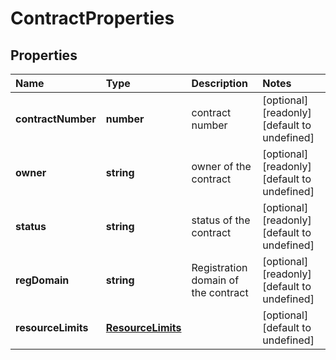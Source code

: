 # ContractProperties

## Properties

| Name | Type | Description | Notes |
| :--- | :--- | :--- | :--- |
| **contractNumber** | **number** | contract number | \[optional\] \[readonly\] \[default to undefined\] |
| **owner** | **string** | owner of the contract | \[optional\] \[readonly\] \[default to undefined\] |
| **status** | **string** | status of the contract | \[optional\] \[readonly\] \[default to undefined\] |
| **regDomain** | **string** | Registration domain of the contract | \[optional\] \[readonly\] \[default to undefined\] |
| **resourceLimits** | [**ResourceLimits**](resourcelimits.md) |  | \[optional\] \[default to undefined\] |


